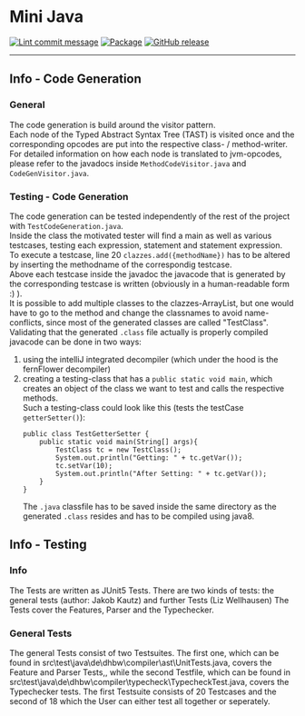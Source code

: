 # Mini Java

[![Lint commit message](https://github.com/yannickkirschen/mini-java/actions/workflows/commit-lint.yml/badge.svg)](https://github.com/yannickkirschen/mini-java/actions/workflows/commit-lint.yml)
[![Package](https://github.com/yannickkirschen/mini-java/actions/workflows/maven-package.yml/badge.svg)](https://github.com/yannickkirschen/mini-java/actions/workflows/maven-package.yml)
[![GitHub release](https://img.shields.io/github/release/yannickkirschen/mini-java.svg)](https://github.com/yannickkirschen/mini-java/releases/)

---
## Info - Code Generation

### General
The code generation is build around the visitor pattern. \
Each node of the Typed Abstract Syntax Tree (TAST) is visited once and the corresponding opcodes are put into the respective class- / method-writer.
For detailed information on how each node is translated to jvm-opcodes, please refer to the javadocs inside `MethodCodeVisitor.java` and `CodeGenVisitor.java`.

### Testing - Code Generation
The code generation can be tested independently of the rest of the project with `TestCodeGeneration.java`. \
Inside the class the motivated tester will find a main as well as various testcases, testing each expression, statement and statement expression.  \
To execute a testcase, line 20 `clazzes.add({methodName})` has to be altered by inserting the methodname of the correspondig testcase. \
Above each testcase inside the javadoc the javacode that is generated by the corresponding testcase is written (obviously in a human-readable form :) ). \
It is possible to add multiple classes to the clazzes-ArrayList, but one would have to go to the method and change the classnames to avoid name-conflicts, since most of the generated classes are called "TestClass".
Validating that the generated `.class` file actually is properly compiled javacode can be done in two ways:
1. using the intelliJ integrated decompiler (which under the hood is the fernFlower decompiler)
2. creating a testing-class that has a `public static void main`, which creates an object of the class we want to test and calls the respective methods. <br/>
Such a testing-class could look like this (tests the testCase `getterSetter()`):
    ```
    public class TestGetterSetter {
        public static void main(String[] args){
            TestClass tc = new TestClass();
            System.out.println("Getting: " + tc.getVar());
            tc.setVar(10);
            System.out.println("After Setting: " + tc.getVar());
        }
    }
    ```
    The `.java` classfile has to be saved inside the same directory as the generated `.class` resides and has to be compiled using java8.

## Info - Testing

### Info
The Tests are written as JUnit5 Tests. There are two kinds of tests: the general tests (author: Jakob Kautz) and further Tests (Liz Wellhausen)
The Tests cover the Features, Parser and the Typechecker. 

### General Tests
The general Tests consist of two Testsuites. The first one, which can be found in src\test\java\de\dhbw\compiler\ast\UnitTests.java, covers the Feature and Parser Tests,, while the second Testfile, which can be found in src\test\java\de\dhbw\compiler\typecheck\TypecheckTest.java, covers the Typechecker tests.
The first Testsuite consists of 20 Testcases and the second of 18 which the User can either test all together or seperately.
